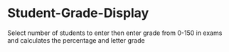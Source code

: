 # Student-Grade-Display
Select number of students to enter then enter grade from 0-150 in exams and calculates the percentage and letter grade
